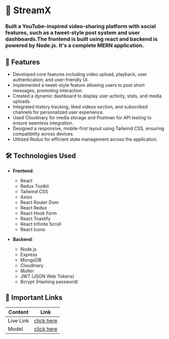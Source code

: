 # 🎥 StreamX
### Built a YouTube-inspired video-sharing platform with social features, such as a tweet-style post system and user dashboards.The frontend is built using react and backend is powered by Node.js. It's a complete MERN application.

## 🚀 Features
- Developed core features including video upload, playback, user authentication, and user-friendly UI.
- Implemented a tweet-style feature allowing users to post short messages, promoting interaction.
- Created a dynamic dashboard to display user activity, stats, and media uploads.
- Integrated history tracking, liked videos section, and subscribed channels for personalized user experience.
- Used Cloudinary for media storage and Postman for API testing to ensure seamless integration.
- Designed a responsive, mobile-first layout using Tailwind CSS, ensuring compatibility across devices.
- Utilized Redux for efficient state management across the application.

## 🛠️ Technologies Used
-   **Frontend**:
    -   React
    -   Redux Toolkit
    -   Tailwind CSS
    -   Axios
    -   React Router Dom
    -   React Redux
    -   React Hook Form
    -   React Toastify
    -   React Infinite Scroll
    -   React Icons

-   **Backend**:
    -   Node.js
    -   Express
    -   MongoDB
    -   Cloudinary
    -   Multer
    -   JWT (JSON Web Tokens)
    -   Bcrypt (Hashing password)

## 🔗 Important Links
| Content           | Link                                                                             |
| ----------------- | -------------------------------------------------------------------------------- |
| Live Link         | [click here ](https://streamify-cj2n.onrender.com)                      |
| Model             | [click here ](https://app.eraser.io/workspace/YtPqZ1VogxGy1jzIDkzj) |# rep

